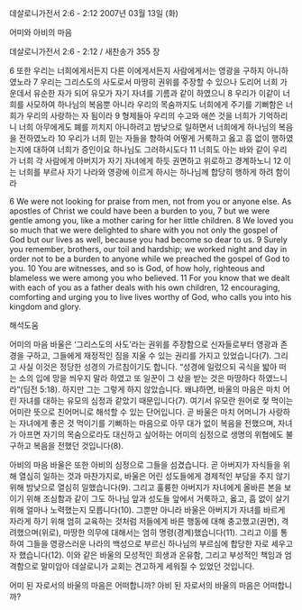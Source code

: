 데살로니가전서 2:6 - 2:12 
2007년 03월 13일 (화)

어미와 아비의 마음



데살로니가전서 2:6 - 2:12 / 새찬송가 355 장


6 또한 우리는 너희에게서든지 다른 이에게서든지 사람에게서는 영광을 구하지 아니하였노라 7 우리는 그리스도의 사도로서 마땅히 권위를 주장할 수 있으나 도리어 너희 가운데서 유순한 자가 되어 유모가 자기 자녀를 기름과 같이 하였으니 8 우리가 이같이 너희를 사모하여 하나님의 복음뿐 아니라 우리의 목숨까지도 너희에게 주기를 기뻐함은 너희가 우리의 사랑하는 자 됨이라 
9 형제들아 우리의 수고와 애쓴 것을 너희가 기억하리니 너희 아무에게도 폐를 끼치지 아니하려고 밤낮으로 일하면서 너희에게 하나님의 복음을 전하였노라 10 우리가 너희 믿는 자들을 향하여 어떻게 거룩하고 옳고 흠 없이 행하였는지에 대하여 너희가 증인이요 하나님도 그러하시도다 11 너희도 아는 바와 같이 우리가 너희 각 사람에게 아버지가 자기 자녀에게 하듯 권면하고 위로하고 경계하노니 12 이는 너희를 부르사 자기 나라와 영광에 이르게 하시는 하나님께 합당히 행하게 하려 함이라  

6 We were not looking for praise from men, not from you or anyone else. As apostles of Christ we could have been a burden to you, 7 but we were gentle among you, like a mother caring for her little children. 8 We loved you so much that we were delighted to share with you not only the gospel of God but our lives as well, because you had become so dear to us. 
9 Surely you remember, brothers, our toil and hardship; we worked night and day in order not to be a burden to anyone while we preached the gospel of God to you. 10 You are witnesses, and so is God, of how holy, righteous and blameless we were among you who believed. 11 For you know that we dealt with each of you as a father deals with his own children, 12 encouraging, comforting and urging you to live lives worthy of  God, who calls you into his kingdom and glory.

해석도움





어미의 마음  바울은 ‘그리스도의 사도’라는 권위를 주장함으로 신자들로부터 영광과 존경을 구하고, 그들에게 재정적인 짐을 지울 수 있는 권리를 가지고 있었습니다(7). 그리고 사실 이것은 정당한 성경의 가르침이기도 합니다. “성경에 일렀으되 곡식을 밟아 떠는 소의 입에 망을 씌우지 말라 하였고 또 일꾼이 그 삯을 받는 것은 마땅하다 하였느니라”(딤전 5:18). 하지만 그는 그렇게 하지 않았습니다. 왜냐하면, 바울의 마음은 마치 어린 자녀를 대하는 유모의 심정과 같았기 때문입니다(7). 여기서 유모란 원어로 젖 먹이는 어미란 뜻으로 친어머니로 해석할 수 있는 단어입니다. 곧 바울은 마치 어머니가 사랑하는 자녀에게 좋은 것 먹이기를 기뻐하는 마음으로 아무 대가 없이 복음을 전했으며, 자녀가 아프면 자기의 목숨으로라도 대신하고 싶어하는 어미의 심정으로 생명의 위협에도 불구하고 복음을 전했던 것입니다(8). 

아비의 마음  바울은 또한 아비의 심정으로 그들을 섬겼습니다. 곧 아버지가 자식들을 위해 열심히 일하는 것과 마찬가지로, 바울은 어린 성도들에게 경제적인 부담을 주지 않기 위해 밤낮으로 열심히 일했습니다(9). 그리고 훌륭한 아버지가 자녀에게 올바른 본을 보이기 위해 조심함과 같이 그도 하나님 앞과 성도들 앞에서 거룩하고, 옳고, 흠 없이 살기 위해 얼마나 노력했는지 모릅니다(10). 그뿐만 아니라 바울은 아버지가 자녀를 바르게 자라게 하기 위해 엄히 교육하는 것처럼 저들에게 바른 행동에 대해 충고했고(권면), 격려했으며(위로), 마땅한 의무에 대해서는 엄히 명령(경계)했습니다(11). 그리고 이를 통하여 그들을 영광스러운 나라의 백성으로 부르신 하나님의 부르심에 합당한 자로 세우고자 했습니다(12). 이와 같은 바울의 모성적인 희생과 온유함, 그리고 부성적인 책임과 엄격함으로 말미암아 데살로니가 교회는 견고하게 세워질 수 있었던 것입니다. 

어미 된 자로서의 바울의 마음은 어떠합니까?
아비 된 자로서의 바울의 마음은 어떠합니까?